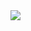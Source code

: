 <img src="https://github-readme-stats.vercel.app/api?username=91renb&show_icons=true&icon_color=6195EA&text_color=333333&bg_color=ffffff" />
